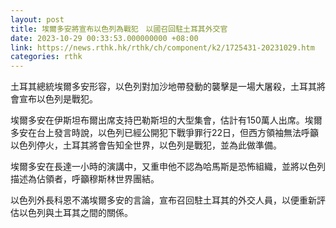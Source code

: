 ```yaml
---
layout: post
title: 埃爾多安將宣布以色列為戰犯　以國召回駐土耳其外交官
date: 2023-10-29 00:33:53.000000000 +08:00
link: https://news.rthk.hk/rthk/ch/component/k2/1725431-20231029.htm
categories: rthk
---
```


土耳其總統埃爾多安形容，以色列對加沙地帶發動的襲擊是一場大屠殺，土耳其將會宣布以色列是戰犯。

埃爾多安在伊斯坦布爾出席支持巴勒斯坦的大型集會，估計有150萬人出席。埃爾多安在台上發言時說，以色列已經公開犯下戰爭罪行22日，但西方領袖無法呼籲以色列停火，土耳其將會告知全世界，以色列是戰犯，並為此做準備。

埃爾多安在長達一小時的演講中，又重申他不認為哈馬斯是恐怖組織，並將以色列描述為佔領者，呼籲穆斯林世界團結。

以色列外長科恩不滿埃爾多安的言論，宣布召回駐土耳其的外交人員，以便重新評估以色列與土耳其之間的關係。
